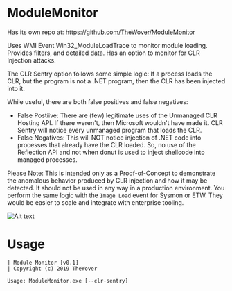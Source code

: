 # ModuleMonitor

Has its own repo at: https://github.com/TheWover/ModuleMonitor

Uses WMI Event Win32_ModuleLoadTrace to monitor module loading. Provides filters, and detailed data. Has an option to monitor for CLR Injection attacks.

The CLR Sentry option follows some simple logic: If a process loads the CLR, but the program is not a .NET program, then the CLR has been injected into it.

While useful, there are both false positives and false negatives:

* False Postiive: There are (few) legitimate uses of the Unmanaged CLR Hosting API. If there weren't, then Microsoft wouldn't have made it. CLR Sentry will notice every unmanaged program that loads the CLR.  
* False Negatives: This will NOT notice injection of .NET code into processes that already have the CLR loaded. So, no use of the Reflection API and not when donut is used to inject shellcode into managed processes.

Please Note: This is intended only as a Proof-of-Concept to demonstrate the anomalous behavior produced by CLR injection and how it may be detected. It should not be used in any way in a production environment. You perform the same logic with the ``` Image Load ``` event for Sysmon or ETW. They would be easier to scale and integrate with enterprise tooling.

![Alt text](https://github.com/TheWover/donut/blob/master/ModuleMonitor/img/detected.png?raw=true "CLR Sentry detection")      

# Usage

```
| Module Monitor [v0.1]
| Copyright (c) 2019 TheWover

Usage: ModuleMonitor.exe [--clr-sentry]

```
